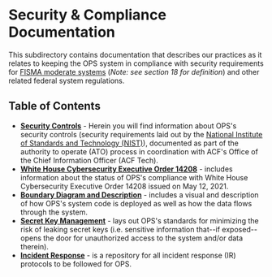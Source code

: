 # Security & Compliance Documentation

This subdirectory contains documentation that describes our practices as it relates to keeping the OPS system in compliance with security requirements for [FISMA moderate systems](https://csrc.nist.gov/CSRC/media/Projects/risk-management/documents/02-Categorize%20Step/NIST%20RMF%20Categorize%20Step-FAQs.pdf) (*Note: see section 18 for definition*) and other related federal system regulations.

## Table of Contents
* **[Security Controls](./Security-Controls)** - Herein you will find information about OPS's security controls (security requirements laid out by the [National Institute of Standards and Technology (NIST)](https://www.nist.gov/)), documented as part of the authority to operate (ATO) process in coordination with ACF's Office of the Chief Information Officer (ACF Tech).
* **[White House Cybersecurity Executive Order 14208](./WH_CybersecurityEO.md)** - includes information about the status of OPS's compliance with White House Cybersecurity Executive Order 14208 issued on May 12, 2021.
* **[Boundary Diagram and Description](./boundary-diagram.md)** - includes a visual and description of how OPS's system code is deployed as well as how the data flows through the system.
* **[Secret Key Management](./Incidence-Response/Secret-Key-Mgmt.md)** - lays out OPS's standards for minimizing the risk of leaking secret keys (i.e. sensitive information that--if exposed--opens the door for unauthorized access to the system and/or data therein).
* **[Incident Response](./Incident-Response/)** - is a repository for all incident response (IR) protocols to be followed for OPS.
